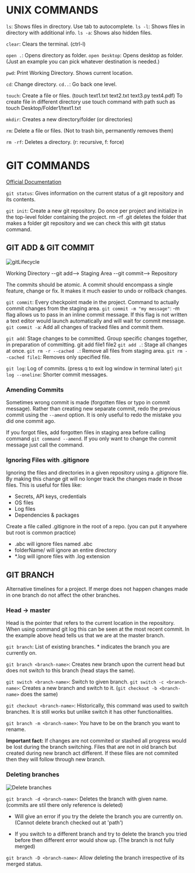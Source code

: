 # UNIX COMMANDS

`ls`: Shows files in directory. Use tab to autocomplete.
`ls -l`: Shows files in directory with additional info.
`ls -a`: Shows also hidden files.

`clear`: Clears the terminal. (ctrl-l)

`open .`: Opens directory as folder.
`open Desktop`: Opens desktop as folder. (Just an example you can pick whatever destination is needed.) 

`pwd`: Print Working Directory. Shows current location.

`cd`: Change directory. 
`cd..`: Go back one level.

`touch`: Create a file or files. (touch text1.txt text2.txt text3.py text4.pdf) To create file in different directory use touch command with path such as touch Desktop/Folder1/text1.txt

`mkdir`: Creates a new directory/folder (or directories)
 
`rm`: Delete a file or files. (Not to trash bin, permanently removes them)
 
`rm -rf`: Deletes a directory. (r: recursive, f: force)
 
# GIT COMMANDS

[Official Documentation](https://git-scm.com/docs)
 
`git status`: Gives information on the current status of a git repository and its contents.
 
`git init`: Create a new git repository. Do once per project and initialize in the top-level folder containing the project.
rm -rf .git deletes the folder that makes a folder git repository and we can check this with git status command.

## GIT ADD & GIT COMMIT

![gitLifecycle](https://user-images.githubusercontent.com/43893190/183290757-f387f46e-6f6f-4bd3-b1a0-725bc361e7d7.png)

Working Directory --git add--> Staging Area --git commit--> Repository

The commits should be atomic. A commit should encompass a single feature, change or fix. It makes it much easier to undo or rollback changes. 

`git commit`: Every checkpoint made in the project. Command to actually commit changes from the staging area.
`git commit -m "my message"`: -m flag allows us to pass in an inline commit message. If this flag is not written a text editor would launch automatically and will wait for commit message.
`git commit -a`: Add all changes of tracked files and commit them.

`git add`: Stage changes to be committed. Group specific changes together, in preparation of committing. git add file1 file2
`git add .`: Stage all changes at once.
`git rm -r --cached .`: Remove all files from staging area. `git rm --cached file1`: Removes only specified file.

`git log`: Log of commits. (press q to exit log window in terminal later)
`git log --oneline`: Shorter commit messages.

### Amending Commits

Sometimes wrong commit is made (forgotten files or typo in commit message). Rather than creating new separate commit, redo the previous commit using the `--amend` option. It is only useful to redo the mistake you did one commit ago.

If you forgot files, add forgotten files in staging area before calling command `git command --amend`. If you only want to change the commit message just call the command. 

### Ignoring Files with .gitignore

Ignoring the files and directories in a given repository using a .gitignore file. By making this change git will no longer track the changes made in those files. This is useful for files like:
- Secrets, API keys, credentials
- OS files
- Log files
- Dependencies & packages

Create a file called .gitignore in the root of a repo. (you can put it anywhere but root is common practice)
- .abc will ignore files named .abc
- folderName/ will ignore an entire directory
- *.log will ignore files with .log extension

## GIT BRANCH

Alternative timelines for a project. If merge does not happen changes made in one branch do not affect the other branches.

### Head -> master

Head is the pointer that refers to the current location in the repository. When using command git log this can be seen at the most recent commit. In the example above head tells us that we are at the master branch.

`git branch`: List of existing branches. * indicates the branch you are currently on.

`git branch <branch-name>`: Creates new branch upon the current head but does not switch to this branch (head stays the same). 

`git switch <branch-name>`: Switch to given branch.
`git switch -c <branch-name>`: Creates a new branch and switch to it. (`git checkout -b <branch-name>` does the same)  

`git checkout <branch-name>`: Historically, this command was used to switch branches. It is still works but unlike switch it has other functionalities.

`git branch -m <branch-name>`: You have to be on the branch you want to rename.

**Important fact:** If changes are not commited or stashed all progress would be lost during the branch switching. Files that are not in old branch but created during new branch act different. If these files are not commited then they will follow through new branch.  

### Deleting branches

![Delete branches](https://www.cloudbees.com/blog/git-delete-branch-how-to-for-both-local-and-remote)

`git branch -d <branch-name>`: Deletes the branch with given name. (commits are stil there only reference is deleted)

- Will give an error if you try the delete the branch you are currently on.  (Cannot delete branch <branch-name> checked out at 'path')

- If you switch to a different branch and try to delete the branch you tried before then different error would show up. (The branch <branch-name> is not fully merged)

`git branch -D <branch-name>`: Allow deleting the branch irrespective of its merged status.






















